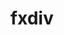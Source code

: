 ---
title: "fxdiv"
layout: cache
categories: [package, v0.19]
meta: {"versions": ["2020-04-17"], "compilers": ["gcc@=11.1.0", "gcc@=7.3.1"], "oss": ["amzn2", "ubuntu20.04"], "platforms": ["linux"], "targets": ["x86_64", "x86_64_v3"], "stacks": ["e4s", "ml-cpu", "ml-cuda", "ml-rocm"], "num_specs": 3, "num_specs_by_stack": {"ml-cuda": 2, "ml-cpu": 2, "ml-rocm": 1, "e4s": 1}}
spec_details: [{"hash": "36saywian7ohcjqihxqqp2uh2yx5pxyf", "compiler": "gcc@=7.3.1", "versions": ["2020-04-17"], "os": "amzn2", "platform": "linux", "target": "x86_64_v3", "variants": ["build_system=cmake", "build_type=RelWithDebInfo", "~ipo"], "stacks": ["ml-cuda", "ml-cpu"], "size": "-", "tarball": "https://binaries.spack.io/releases/v0.19/build_cache/linux-amzn2-x86_64_v3/gcc-7.3.1/fxdiv-2020-04-17/linux-amzn2-x86_64_v3-gcc-7.3.1-fxdiv-2020-04-17-36saywian7ohcjqihxqqp2uh2yx5pxyf.spack"}, {"hash": "qrpw52g5xaee7jvhe2o4fesfcetun2h6", "compiler": "gcc@=7.3.1", "versions": ["2020-04-17"], "os": "amzn2", "platform": "linux", "target": "x86_64_v3", "variants": ["build_system=cmake", "build_type=RelWithDebInfo", "~ipo"], "stacks": ["ml-cuda", "ml-cpu", "ml-rocm"], "size": "-", "tarball": "https://binaries.spack.io/releases/v0.19/build_cache/linux-amzn2-x86_64_v3/gcc-7.3.1/fxdiv-2020-04-17/linux-amzn2-x86_64_v3-gcc-7.3.1-fxdiv-2020-04-17-qrpw52g5xaee7jvhe2o4fesfcetun2h6.spack"}, {"hash": "eujk3c5acnporhk3cmvhfyrrmey2fzmh", "compiler": "gcc@=11.1.0", "versions": ["2020-04-17"], "os": "ubuntu20.04", "platform": "linux", "target": "x86_64", "variants": ["build_system=cmake", "build_type=RelWithDebInfo", "~ipo"], "stacks": ["e4s"], "size": "-", "tarball": "https://binaries.spack.io/releases/v0.19/build_cache/linux-ubuntu20.04-x86_64/gcc-11.1.0/fxdiv-2020-04-17/linux-ubuntu20.04-x86_64-gcc-11.1.0-fxdiv-2020-04-17-eujk3c5acnporhk3cmvhfyrrmey2fzmh.spack"}]
---